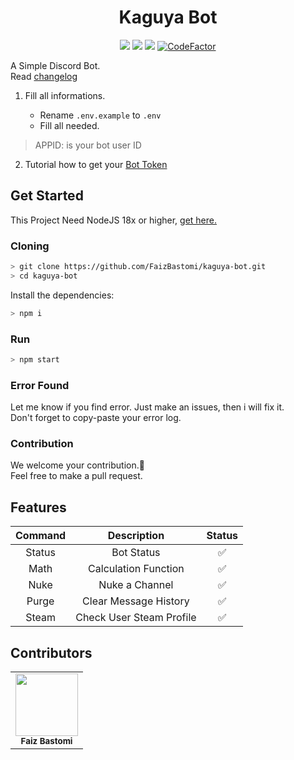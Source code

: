 <h1 align="center">Kaguya Bot</h1>
<div align="center">
<img src="https://img.shields.io/badge/Node-%3E%3D%2018-43853D?style=flat-square&logo=node.js&logoColor=white"/>
<img src="https://img.shields.io/badge/❤️Maintened-Yes-blue.svg?style=flat-square"/>
<img src="https://img.shields.io/github/languages/top/FaizBastomi/kaguya-bot?style=flat-square"/>
<a href="https://www.codefactor.io/repository/github/faizbastomi/kaguya-bot"><img src="https://www.codefactor.io/repository/github/faizbastomi/kaguya-bot/badge?style=flat-square" alt="CodeFactor" /></a>
</div>

A Simple Discord Bot.<br />
Read [changelog](https://github.com/FaizBastomi/kaguya-bot/blob/main/CHANGELOG.md)

1. Fill all informations.

    - Rename `.env.example` to `.env`
    - Fill all needed.

> APPID: is your bot user ID

2. Tutorial how to get your <a href="https://www.writebots.com/discord-bot-token/" target="_blank">Bot Token</a>

## Get Started

This Project Need NodeJS 18x or higher, [get here.](https://nodejs.org/en/download/current/)

### Cloning

```sh
> git clone https://github.com/FaizBastomi/kaguya-bot.git
> cd kaguya-bot
```

Install the dependencies:

```sh
> npm i
```

### Run

```sh
> npm start
```

### Error Found

Let me know if you find error. Just make an issues, then i will fix it.<br />
Don't forget to copy-paste your error log.

### Contribution

We welcome your contribution.🤝<br />
Feel free to make a pull request.

## Features

| Command |       Description        | Status |
| :-----: | :----------------------: | :----: |
| Status  |        Bot Status        |   ✅   |
|  Math   |   Calculation Function   |   ✅   |
|  Nuke   |      Nuke a Channel      |   ✅   |
|  Purge  |  Clear Message History   |   ✅   |
|  Steam  | Check User Steam Profile |   ✅   |

## Contributors

<table>
  <tr>
<td align="center"><a href="https://github.com/FaizBastomi" target="_blank"><img src="https://avatars3.githubusercontent.com/u/64179402?s=400&u=e571e59ee3bbc85379fccad978539ea0b926a9cb&v=4" width="100px;" alt=""/></a><br />
<sub><b>Faiz Bastomi</b></sub><br /></td>
  </tr>
</table>
